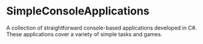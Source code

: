 # SimpleConsoleApplications
A collection of straightforward console-based applications developed in C#. These applications cover a variety of simple tasks and games.
